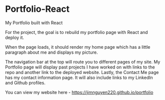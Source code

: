 # Portfolio-React
My Portfolio built with React

For the project, the goal is to rebuild my portfolio page with React and deploy it. 

When the page loads, it should render my home page which has a little paragraph about me and displays my picture.

The navigation bar at the top will route you to different pages of my site.  My Portfolio page will display past projects I have worked on with links to the repo and another link to the deployed website.  Lastly, the Contact Me page has my contact information page.  It will also include links to my LinkedIn and Github profiles.

You can view my website here - 
https://jimnguyen220.github.io/portfolio
